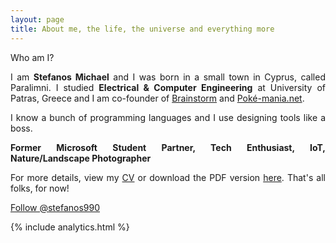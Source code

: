```yaml
---
layout: page
title: About me, the life, the universe and everything more
---
```


<div class="message">
  Who am I?
</div>

<div style="text-align:justify;">
<p>I am <strong>Stefanos Michael</strong> and I was born in a small town in Cyprus, called Paralimni. I studied <strong>Electrical & Computer Engineering</strong> at University of Patras, Greece and I am co-founder of <a href="http://www.thebrainstorm.gr" target="_blank">Brainstorm</a> and <a href="http://www.poke-mania.net" target="_blank">Poké-mania.net</a>.</p> 

<p>I know a bunch of programming languages and I use designing tools like a boss.</p>

<p><strong>Former Microsoft Student Partner, Tech Enthusiast, IoT, Nature/Landscape Photographer</strong></p>

<p>For more details, view my <a href="/cv">CV</a> or download the PDF version <a href="http://stefanos990.com/cv.pdf" target="_blank" title="Last Updated on 31/01/2019">here</a>. That's all folks, for now!</p>
</div>

<div class="message" >
<a href="https://twitter.com/stefanos990" class="twitter-follow-button" data-size="large" data-show-count="false">Follow @stefanos990</a><script async src="//platform.twitter.com/widgets.js" charset="utf-8"></script>
</div>


{% include analytics.html %}

<!--<iframe id="twitter-widget-0" scrolling="no" frameborder="0" allowtransparency="true" src="https://platform.twitter.com/widgets/follow_button.37e112509e16b7fe5e4cf93632594a08.en.html#_=1420818266168&amp;id=twitter-widget-0&amp;lang=en&amp;screen_name=stefanos990&amp;show_count=false&amp;show_screen_name=false&amp;size=m" class="twitter-follow-button twitter-follow-button" title="Twitter Follow Button" data-twttr-rendered="true" style="width: 60px; height: 20px; vertical-align: middle;"></iframe>-->
